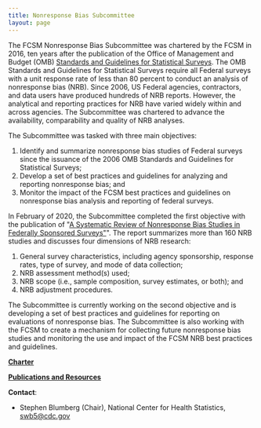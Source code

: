 ```yaml
---
title: Nonresponse Bias Subcommittee
layout: page
---
```

<p>The FCSM Nonresponse Bias Subcommittee was chartered by the FCSM in 2016, ten years after the publication of the Office of Management and Budget (OMB) <a href="https://unstats.un.org/unsd/dnss/docs-nqaf/USA_standards_stat_surveys.pdf" target="_blank">Standards and Guidelines for Statistical Surveys</a>.  The OMB Standards and Guidelines for Statistical Surveys require all Federal surveys with a unit response rate of less than 80 percent to conduct an analysis of nonresponse bias (NRB). Since 2006, US Federal agencies, contractors, and data users have produced hundreds of NRB reports.  However, the analytical and reporting practices for NRB have varied widely within and across agencies.  The Subcommittee was chartered to advance the availability, comparability and quality of NRB analyses. </p>

<p>The Subcommittee was tasked with three main objectives:</p>
<ol>
  <li>	Identify and summarize nonresponse bias studies of Federal surveys since the issuance of the 2006 OMB Standards and Guidelines for Statistical Surveys; </li>
  <li>	Develop a set of best practices and guidelines for analyzing and reporting nonresponse bias; and</li>
  <li>	Monitor the impact of the FCSM best practices and guidelines on nonresponse bias analysis and reporting of federal surveys.  </li> 
</ol>

<p>In February of 2020, the Subcommittee completed the first objective with the publication of  "<a href="../assets/docs/A_Systematic_Review_of_Nonresponse_Bias_Studies_Federally_Sponsored_SurveysFCSM_20_02_032920.pdf" target="_blank">A Systematic Review of Nonresponse Bias Studies in Federally Sponsored Surveys"</a>".  The report summarizes more than 160 NRB studies and discusses four dimensions of NRB research:</p>

<ol>
  <li>	General survey characteristics, including agency sponsorship, response rates, type of survey, and mode of data collection; </li>
  <li>NRB assessment method(s) used;</li>
  <li>	NRB scope (i.e., sample composition, survey estimates, or both); and </li>
  <li>	NRB adjustment procedures.</li>
</ol>
<p>The Subcommittee is currently working on the second objective and is developing a set of best practices and guidelines for  reporting on evaluations of nonresponse bias.  The Subcommittee is also working with the FCSM to create a mechanism for collecting future nonresponse bias studies and monitoring the use and impact of the FCSM NRB best practices and guidelines.</p>

<p><a href="../assets/docs/nrb-charter.pdf" target="_blank"><strong>Charter</strong></a></p>

<p><a href="publications-and-resources.html"><strong>Publications and Resources</strong></a></p>

<p><strong>Contact</strong>:</p>
<ul>
<li>Stephen Blumberg (Chair), National Center for Health Statistics, <a href="mailto:swb5@cdc.gov">swb5@cdc.gov</a></li>
</ul>